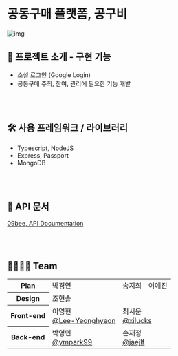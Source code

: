 # 공동구매 플랫폼, 공구비

![img](https://user-images.githubusercontent.com/78673570/159775617-d463a735-a53c-4d3f-974e-da966e2709d6.png)

## 🐥 프로젝트 소개 - 구현 기능

- 소셜 로그인 (Google Login)
- 공동구매 주최, 참여, 관리에 필요한 기능 개발

<br><br>
## 🛠 사용 프레임워크 / 라이브러리

- Typescript, NodeJS
- Express, Passport
- MongoDB

<br><br>
## 📑 API 문서
[09bee, API Documentation](https://www.notion.so/APIs-5f9f7bee733d4fc797b0d0ea4edeb53a)

<br><br>
## 👨‍👩‍👧‍👦 Team
<table>
  <tbody>
    <tr>
      <th scope="row">Plan</th>
      <td>박경연</td>
      <td>송지희</td>
      <td>이예진</td>
    </tr>
    <tr>
      <th>Design</th>
      <td colspan="3">조현솔</td>
    </tr>
    <tr>
      <th>Front-end</th>
      <td>이영현<br/><a href="https://github.com/Lee-Yeonghyeon" target="_blank">@Lee-Yeonghyeon</a></td>
      <td colspan="2">최시운<br/><a href="https://github.com/xilucks" target="_blank">@xilucks</a></td>
    </tr>
    <tr>
      <th>Back-end</th>
      <td>박영민<br/><a href="https://github.com/ympark99" target="_blank">@ympark99</a></td>
      <td colspan="2">손재정<br/><a href="https://github.com/jaejlf" target="_blank">@jaejlf</a></td>
    </tr>
  </tbody>
</table>
